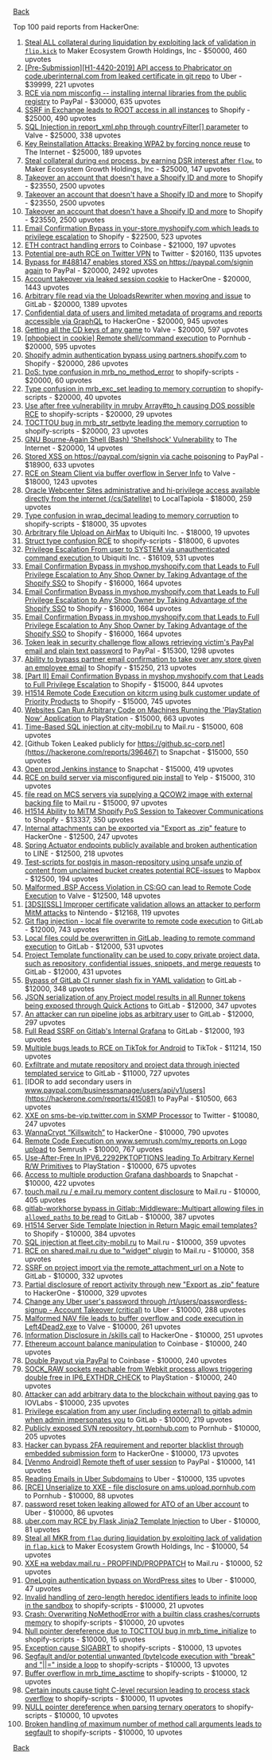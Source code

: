 [Back](../README.md)

Top 100 paid reports from HackerOne:

1. [Steal ALL collateral during liquidation by exploiting lack of validation in `flip.kick`](https://hackerone.com/reports/684092) to Maker Ecosystem Growth Holdings, Inc - $50000, 460 upvotes
2. [[Pre-Submission][H1-4420-2019] API access to Phabricator on code.uberinternal.com from leaked certificate in git repo](https://hackerone.com/reports/591813) to Uber - $39999, 221 upvotes
3. [RCE via npm misconfig -- installing internal libraries from the public registry](https://hackerone.com/reports/925585) to PayPal - $30000, 635 upvotes
4. [SSRF in Exchange leads to ROOT access in all instances](https://hackerone.com/reports/341876) to Shopify - $25000, 490 upvotes
5. [SQL Injection in report_xml.php through countryFilter[] parameter](https://hackerone.com/reports/383127) to Valve - $25000, 338 upvotes
6. [Key Reinstallation Attacks: Breaking WPA2 by forcing nonce reuse](https://hackerone.com/reports/286740) to The Internet - $25000, 189 upvotes
7. [Steal collateral during `end` process, by earning DSR interest after `flow`.](https://hackerone.com/reports/672664) to Maker Ecosystem Growth Holdings, Inc - $25000, 147 upvotes
8. [Takeover an account that doesn't have a Shopify ID and more](https://hackerone.com/reports/867513) to Shopify - $23550, 2500 upvotes
9. [Takeover an account that doesn't have a Shopify ID and more](https://hackerone.com/reports/867513) to Shopify - $23550, 2500 upvotes
10. [Takeover an account that doesn't have a Shopify ID and more](https://hackerone.com/reports/867513) to Shopify - $23550, 2500 upvotes
11. [Email Confirmation Bypass in your-store.myshopify.com which leads to privilege escalation](https://hackerone.com/reports/910300) to Shopify - $22500, 523 upvotes
12. [ETH contract handling errors](https://hackerone.com/reports/328526) to Coinbase - $21000, 197 upvotes
13. [Potential pre-auth RCE on Twitter VPN](https://hackerone.com/reports/591295) to Twitter - $20160, 1135 upvotes
14. [Bypass for #488147 enables stored XSS on https://paypal.com/signin again](https://hackerone.com/reports/510152) to PayPal - $20000, 2492 upvotes
15. [Account takeover via leaked session cookie](https://hackerone.com/reports/745324) to HackerOne - $20000, 1443 upvotes
16. [Arbitrary file read via the UploadsRewriter when moving and issue](https://hackerone.com/reports/827052) to GitLab - $20000, 1389 upvotes
17. [Confidential data of users and limited metadata of programs and reports accessible via GraphQL](https://hackerone.com/reports/489146) to HackerOne - $20000, 945 upvotes
18. [Getting all the CD keys of any game](https://hackerone.com/reports/391217) to Valve - $20000, 597 upvotes
19. [[phpobject in cookie] Remote shell/command execution](https://hackerone.com/reports/141956) to Pornhub - $20000, 595 upvotes
20. [Shopify admin authentication bypass using partners.shopify.com](https://hackerone.com/reports/270981) to Shopify - $20000, 286 upvotes
21. [DoS: type confusion in mrb_no_method_error](https://hackerone.com/reports/181871) to shopify-scripts - $20000, 60 upvotes
22. [Type confusion in mrb_exc_set leading to memory corruption](https://hackerone.com/reports/185041) to shopify-scripts - $20000, 40 upvotes
23. [Use after free vulnerability in mruby Array#to_h causing DOS possible RCE](https://hackerone.com/reports/181321) to shopify-scripts - $20000, 29 upvotes
24. [TOCTTOU bug in mrb_str_setbyte leading the memory corruption](https://hackerone.com/reports/181893) to shopify-scripts - $20000, 23 upvotes
25. [GNU Bourne-Again Shell (Bash) 'Shellshock' Vulnerability](https://hackerone.com/reports/29839) to The Internet - $20000, 14 upvotes
26. [Stored XSS on https://paypal.com/signin via cache poisoning](https://hackerone.com/reports/488147) to PayPal - $18900, 633 upvotes
27. [RCE on Steam Client via buffer overflow in Server Info](https://hackerone.com/reports/470520) to Valve - $18000, 1243 upvotes
28. [Oracle Webcenter Sites administrative and hi-privilege access available directly from the internet (/cs/Satellite)](https://hackerone.com/reports/170532) to LocalTapiola - $18000, 259 upvotes
29. [Type confusion in wrap_decimal leading to memory corruption](https://hackerone.com/reports/185051) to shopify-scripts - $18000, 35 upvotes
30. [Arbritrary file Upload on AirMax](https://hackerone.com/reports/73480) to Ubiquiti Inc. - $18000, 19 upvotes
31. [Struct type confusion RCE](https://hackerone.com/reports/181879) to shopify-scripts - $18000, 6 upvotes
32. [Privilege Escalation From user to SYSTEM via unauthenticated command execution ](https://hackerone.com/reports/544928) to Ubiquiti Inc. - $16109, 531 upvotes
33. [Email Confirmation Bypass in myshop.myshopify.com that Leads to Full Privilege Escalation to Any Shop Owner by Taking Advantage of the Shopify SSO](https://hackerone.com/reports/791775) to Shopify - $16000, 1664 upvotes
34. [Email Confirmation Bypass in myshop.myshopify.com that Leads to Full Privilege Escalation to Any Shop Owner by Taking Advantage of the Shopify SSO](https://hackerone.com/reports/791775) to Shopify - $16000, 1664 upvotes
35. [Email Confirmation Bypass in myshop.myshopify.com that Leads to Full Privilege Escalation to Any Shop Owner by Taking Advantage of the Shopify SSO](https://hackerone.com/reports/791775) to Shopify - $16000, 1664 upvotes
36. [Token leak in security challenge flow allows retrieving victim's PayPal email and plain text password](https://hackerone.com/reports/739737) to PayPal - $15300, 1298 upvotes
37. [Ability to bypass partner email confirmation to take over any store given an employee email](https://hackerone.com/reports/300305) to Shopify - $15250, 213 upvotes
38. [[Part II] Email Confirmation Bypass in myshop.myshopify.com that Leads to Full Privilege Escalation](https://hackerone.com/reports/796808) to Shopify - $15000, 844 upvotes
39. [H1514 Remote Code Execution on kitcrm using bulk customer update of Priority Products](https://hackerone.com/reports/422944) to Shopify - $15000, 745 upvotes
40. [Websites Can Run Arbitrary Code on Machines Running the 'PlayStation Now' Application](https://hackerone.com/reports/873614) to PlayStation - $15000, 663 upvotes
41. [Time-Based SQL injection at city-mobil.ru](https://hackerone.com/reports/868436) to Mail.ru - $15000, 608 upvotes
42. [Github Token Leaked publicly for https://github.sc-corp.net](https://hackerone.com/reports/396467) to Snapchat - $15000, 550 upvotes
43. [Open prod Jenkins instance](https://hackerone.com/reports/231460) to Snapchat - $15000, 419 upvotes
44. [RCE on build server via misconfigured pip install](https://hackerone.com/reports/946409) to Yelp - $15000, 310 upvotes
45. [file read on MCS servers via supplying a QCOW2 image with external backing file](https://hackerone.com/reports/1024899) to Mail.ru - $15000, 97 upvotes
46. [H1514 Ability to MiTM Shopify PoS Session to Takeover Communications](https://hackerone.com/reports/423467) to Shopify - $13337, 350 upvotes
47. [Internal attachments can be exported via "Export as .zip" feature](https://hackerone.com/reports/186230) to HackerOne - $12500, 247 upvotes
48. [Spring Actuator endpoints publicly available and broken authentication](https://hackerone.com/reports/838635) to LINE - $12500, 218 upvotes
49. [Test-scripts for postgis in mason-repository using unsafe unzip of content from unclaimed bucket creates potential RCE-issues](https://hackerone.com/reports/329689) to Mapbox - $12500, 194 upvotes
50. [Malformed .BSP Access Violation in CS:GO can lead to Remote Code Execution](https://hackerone.com/reports/351014) to Valve - $12500, 148 upvotes
51. [[3DS][SSL] Improper certificate validation allows an attacker to perform MitM attacks](https://hackerone.com/reports/894922) to Nintendo - $12168, 119 upvotes
52. [Git flag injection - local file overwrite to remote code execution](https://hackerone.com/reports/658013) to GitLab - $12000, 743 upvotes
53. [Local files could be overwritten in GitLab, leading to remote command execution](https://hackerone.com/reports/587854) to GitLab - $12000, 531 upvotes
54. [Project Template functionality can be used to copy private project data, such as repository, confidential issues, snippets, and merge requests](https://hackerone.com/reports/689314) to GitLab - $12000, 431 upvotes
55. [Bypass of GitLab CI runner slash fix in YAML validation](https://hackerone.com/reports/409395) to GitLab - $12000, 348 upvotes
56. [JSON serialization of any Project model results in all Runner tokens being exposed through Quick Actions](https://hackerone.com/reports/509924) to GitLab - $12000, 347 upvotes
57. [An attacker can run pipeline jobs as arbitrary user](https://hackerone.com/reports/894569) to GitLab - $12000, 297 upvotes
58. [Full Read SSRF on Gitlab's Internal Grafana](https://hackerone.com/reports/878779) to GitLab - $12000, 193 upvotes
59. [Multiple bugs leads to RCE on TikTok for Android](https://hackerone.com/reports/1065500) to TikTok - $11214, 150 upvotes
60. [Exfiltrate and mutate repository and project data through injected templated service](https://hackerone.com/reports/446585) to GitLab - $11000, 727 upvotes
61. [IDOR to add secondary users in www.paypal.com/businessmanage/users/api/v1/users](https://hackerone.com/reports/415081) to PayPal - $10500, 663 upvotes
62. [XXE on sms-be-vip.twitter.com in SXMP Processor](https://hackerone.com/reports/248668) to Twitter - $10080, 247 upvotes
63. [WannaCrypt “Killswitch”](https://hackerone.com/reports/228648) to HackerOne - $10000, 790 upvotes
64. [Remote Code Execution on www.semrush.com/my_reports on Logo upload](https://hackerone.com/reports/403417) to Semrush - $10000, 767 upvotes
65. [Use-After-Free In IPV6_2292PKTOPTIONS leading To Arbitrary Kernel R/W Primitives](https://hackerone.com/reports/826026) to PlayStation - $10000, 675 upvotes
66. [Access to multiple production Grafana dashboards](https://hackerone.com/reports/663628) to Snapchat - $10000, 422 upvotes
67. [touch.mail.ru / e.mail.ru memory content disclosure](https://hackerone.com/reports/513236) to Mail.ru - $10000, 405 upvotes
68. [gitlab-workhorse bypass in Gitlab::Middleware::Multipart allowing files in `allowed_paths` to be read](https://hackerone.com/reports/850447) to GitLab - $10000, 387 upvotes
69. [H1514 Server Side Template Injection in Return Magic email templates?](https://hackerone.com/reports/423541) to Shopify - $10000, 384 upvotes
70. [SQL injection at fleet.city-mobil.ru](https://hackerone.com/reports/881901) to Mail.ru - $10000, 359 upvotes
71. [RCE on shared.mail.ru due to "widget" plugin](https://hackerone.com/reports/518637) to Mail.ru - $10000, 358 upvotes
72. [SSRF on project import via the remote_attachment_url on a Note](https://hackerone.com/reports/826361) to GitLab - $10000, 332 upvotes
73. [Partial disclosure of report activity through new "Export as .zip" feature](https://hackerone.com/reports/182358) to HackerOne - $10000, 329 upvotes
74. [Change any Uber user's password through /rt/users/passwordless-signup - Account Takeover (critical)](https://hackerone.com/reports/143717) to Uber - $10000, 288 upvotes
75. [Malformed NAV file leads to buffer overflow and code execution in Left4Dead2.exe](https://hackerone.com/reports/542180) to Valve - $10000, 261 upvotes
76. [Information Disclosure in /skills call](https://hackerone.com/reports/188719) to HackerOne - $10000, 251 upvotes
77. [Ethereum account balance manipulation](https://hackerone.com/reports/300748) to Coinbase - $10000, 240 upvotes
78. [Double Payout via PayPal](https://hackerone.com/reports/307239) to Coinbase - $10000, 240 upvotes
79. [SOCK_RAW sockets reachable from Webkit process allows triggering double free in IP6_EXTHDR_CHECK](https://hackerone.com/reports/943231) to PlayStation - $10000, 240 upvotes
80. [Attacker can add arbitrary data to the blockchain without paying gas](https://hackerone.com/reports/396954) to IOVLabs - $10000, 235 upvotes
81. [Privilege escalation from any user (including external) to gitlab admin when admin impersonates you](https://hackerone.com/reports/493324) to GitLab - $10000, 219 upvotes
82. [Publicly exposed SVN repository, ht.pornhub.com](https://hackerone.com/reports/72243) to Pornhub - $10000, 205 upvotes
83. [Hacker can bypass 2FA requirement and reporter blacklist through embedded submission form](https://hackerone.com/reports/418767) to HackerOne - $10000, 173 upvotes
84. [[Venmo Android] Remote theft of user session](https://hackerone.com/reports/401940) to PayPal - $10000, 141 upvotes
85. [Reading Emails in Uber Subdomains](https://hackerone.com/reports/156536) to Uber - $10000, 135 upvotes
86. [[RCE] Unserialize to XXE - file disclosure on ams.upload.pornhub.com](https://hackerone.com/reports/142562) to Pornhub - $10000, 88 upvotes
87. [password reset token leaking allowed for ATO of an Uber account](https://hackerone.com/reports/173551) to Uber - $10000, 86 upvotes
88. [uber.com may RCE by Flask Jinja2 Template Injection](https://hackerone.com/reports/125980) to Uber - $10000, 81 upvotes
89. [Steal all MKR from `flap` during liquidation by exploiting lack of validation in `flap.kick`](https://hackerone.com/reports/684152) to Maker Ecosystem Growth Holdings, Inc - $10000, 54 upvotes
90. [XXE на webdav.mail.ru -  PROPFIND/PROPPATCH](https://hackerone.com/reports/758978) to Mail.ru - $10000, 52 upvotes
91. [OneLogin authentication bypass on WordPress sites](https://hackerone.com/reports/136169) to Uber - $10000, 47 upvotes
92. [Invalid handling of zero-length heredoc identifiers leads to infinite loop in the sandbox](https://hackerone.com/reports/187305) to shopify-scripts - $10000, 21 upvotes
93. [Crash: Overwriting NoMethodError with a builtin class crashes/corrupts memory](https://hackerone.com/reports/186723) to shopify-scripts - $10000, 20 upvotes
94. [Null pointer dereference due to TOCTTOU bug in mrb_time_initialize](https://hackerone.com/reports/182274) to shopify-scripts - $10000, 15 upvotes
95. [Exception cause SIGABRT](https://hackerone.com/reports/180977) to shopify-scripts - $10000, 13 upvotes
96. [Segfault and/or potential unwanted (byte)code execution with "break" and "||=" inside a loop](https://hackerone.com/reports/183356) to shopify-scripts - $10000, 13 upvotes
97. [Buffer overflow in mrb_time_asctime](https://hackerone.com/reports/188326) to shopify-scripts - $10000, 12 upvotes
98. [Certain inputs cause tight C-level recursion leading to process stack overflow](https://hackerone.com/reports/189633) to shopify-scripts - $10000, 11 upvotes
99. [NULL pointer dereference when parsing ternary operators](https://hackerone.com/reports/181677) to shopify-scripts - $10000, 10 upvotes
100. [Broken handling of maximum number of method call arguments leads to segfault](https://hackerone.com/reports/182484) to shopify-scripts - $10000, 10 upvotes


[Back](../README.md)